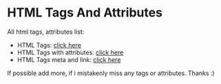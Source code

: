 # HTML Tags And Attributes
All html tags, attributes list:
* HTML Tags: <a href="html_tags">click here</a>
* HTML Tags with attributes: <a href="html_tags_attributes">click here</a>
* HTML Tags meta and link: <a href="html__tags_meta_link">click here</a>

If possible add more, if i mistakenly miss any tags or attributes. Thanks :)
